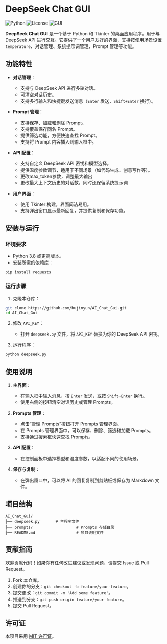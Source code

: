 # DeepSeek Chat GUI

![Python](https://img.shields.io/badge/Python-3.8%2B-blue)
![License](https://img.shields.io/badge/License-MIT-green)
![GUI](https://img.shields.io/badge/GUI-Tkinter-orange)

**DeepSeek Chat GUI** 是一个基于 Python 和 Tkinter 的桌面应用程序，用于与 DeepSeek API 进行交互。它提供了一个用户友好的界面，支持按使用场景设置 `temperature`、对话管理、系统提示词管理、Prompt 管理等功能。

## 功能特性

- **对话管理**：
  - 支持与 DeepSeek API 进行多轮对话。
  - 可清空对话历史。
  - 支持多行输入和快捷键发送消息（`Enter` 发送，`Shift+Enter` 换行）。

- **Prompt 管理**：
  - 支持保存、加载和删除 Prompt。
  - 支持覆盖保存同名 Prompt。
  - 提供筛选功能，方便快速查找 Prompt。
  - 支持将 Prompt 内容插入到输入框中。

- **API 配置**：
  - 支持自定义 DeepSeek API 密钥和模型选择。
  - 提供温度参数调节，适用于不同场景（如代码生成、创意写作等）。
  - 更改max_token参数，调整最大输出
  - 更改最大上下文历史的对话数，同时还保留系统提示词
  
- **用户界面**：
  - 使用 Tkinter 构建，界面简洁易用。
  - 支持弹出窗口显示最新回复，并提供复制和保存功能。

## 安装与运行

### 环境要求

- Python 3.8 或更高版本。
- 安装所需的依赖库：

```bash
pip install requests
```

### 运行步骤

1. 克隆本仓库：

```bash
git clone https://github.com/bujinyun/AI_Chat_Gui.git
cd AI_Chat_Gui
```

2. 修改 `API_KEY`：
   - 打开 `deepseek.py` 文件，将 `API_KEY` 替换为你的 DeepSeek API 密钥。

3. 运行程序：

```bash
python deepseek.py
```

## 使用说明

1. **主界面**：
   - 在输入框中输入消息，按 `Enter` 发送，或按 `Shift+Enter` 换行。
   - 使用右侧的按钮清空对话历史或管理 Prompts。

2. **Prompts 管理**：
   - 点击“管理 Prompts”按钮打开 Prompts 管理界面。
   - 在 Prompts 管理界面中，可以保存、删除、筛选和加载 Prompts。
   - 支持通过搜索框快速查找 Prompts。

3. **API 配置**：
   - 在控制面板中选择模型和温度参数，以适配不同的使用场景。

4. **保存与复制**：
   - 在弹出窗口中，可以将 AI 的回复复制到剪贴板或保存为 Markdown 文件。

## 项目结构

```
AI_Chat_Gui/
├── deepseek.py       # 主程序文件
├── prompts/                   # Prompts 存储目录
├── README.md                  # 项目说明文件
```

## 贡献指南

欢迎贡献代码！如果你有任何改进建议或发现问题，请提交 Issue 或 Pull Request。

1. Fork 本仓库。
2. 创建你的分支：`git checkout -b feature/your-feature`。
3. 提交更改：`git commit -m 'Add some feature'`。
4. 推送到分支：`git push origin feature/your-feature`。
5. 提交 Pull Request。

## 许可证

本项目采用 [MIT 许可证](LICENSE)。



